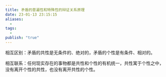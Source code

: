 ```yaml
---
title: 矛盾的普遍性和特殊性的辩证关系原理
date: 23-01-13 23:15:15
aliases:
  - 
tags:
  - 
publish: "true"
---
```


相互区别：矛盾的共性是无条件的、绝对的，矛盾的个性是有条件、相对的。

相互联系：任何现实存在的事物都是共性和个性的有机统一，共性寓于个性之中，没有离开个性的共性，也没有离开共性的个性。

